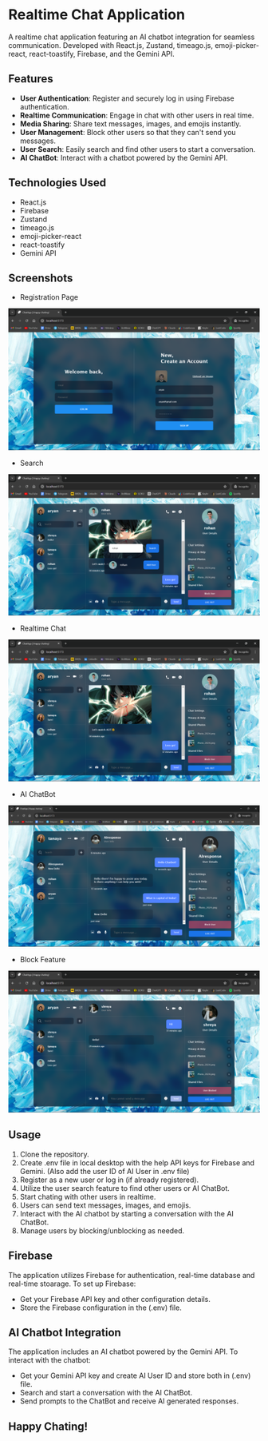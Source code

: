 # Realtime Chat Application

A realtime chat application featuring an AI chatbot integration for seamless communication. Developed with React.js, Zustand, timeago.js, emoji-picker-react, react-toastify, Firebase, and the Gemini API.

## Features

- **User Authentication**: Register and securely log in using Firebase authentication.
- **Realtime Communication**: Engage in chat with other users in real time.
- **Media Sharing**: Share text messages, images, and emojis instantly.
- **User Management**: Block other users so that they can't send you messages.
- **User Search**: Easily search and find other users to start a conversation.
- **AI ChatBot**: Interact with a chatbot powered by the Gemini API.

## Technologies Used

- React.js
- Firebase
- Zustand
- timeago.js
- emoji-picker-react
- react-toastify
- Gemini API

## Screenshots

- Registration Page

![Registration Page](./public/RegistrationPage.png)

- Search

![Search](./public/SearchUser.png)

- Realtime Chat

![Realtime Chat App](./public/Chats.png)

- AI ChatBot

![AI Response from ChatBot](./public/AIresponse.png)

- Block Feature

![Block Feature](./public/BlockedUser.png)

## Usage

1. Clone the repository.
2. Create .env file in local desktop with the help API keys for Firebase and Gemini. (Also add the user ID of AI User in .env file)
3. Register as a new user or log in (if already registered).
4. Utilize the user search feature to find other users or AI ChatBot.
5. Start chating with other users in realtime.
6. Users can send text messages, images, and emojis.
7. Interact with the AI chatbot by starting a conversation with the AI ChatBot.
8. Manage users by blocking/unblocking as needed.

## Firebase

The application utilizes Firebase for authentication, real-time database and real-time stoarage. To set up Firebase:

- Get your Firebase API key and other configuration details.
- Store the Firebase configuration in the (.env) file.

## AI Chatbot Integration

The application includes an AI chatbot powered by the Gemini API. To interact with the chatbot:

- Get your Gemini API key and create AI User ID and store both in (.env) file.
- Search and start a conversation with the AI ChatBot.
- Send prompts to the ChatBot and receive AI generated responses.

## Happy Chating!

